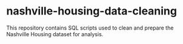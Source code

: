 # nashville-housing-data-cleaning
This repository contains SQL scripts used to clean and prepare the Nashville Housing dataset for analysis.
